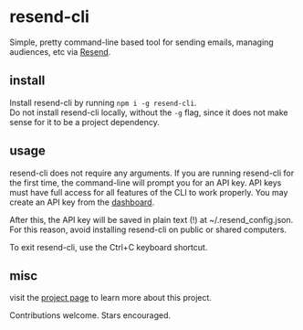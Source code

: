 # resend-cli
Simple, pretty command-line based tool for sending emails, managing audiences, etc via [Resend](https://resend.com).

## install
Install resend-cli by running `npm i -g resend-cli`.  
Do not install resend-cli locally, without the `-g` flag, since it does not make sense for it to be a project dependency.

## usage
resend-cli does not require any arguments. If you are running resend-cli for the first time, the command-line will prompt you for an API key.
API keys must have full access for all features of the CLI to work properly. You may create an API key from the [dashboard](https://resend.com/api-keys).

After this, the API key will be saved in plain text (!) at ~/.resend_config.json. For this reason, avoid installing resend-cli on public or shared computers.  

To exit resend-cli, use the Ctrl+C keyboard shortcut.

## misc
visit the [project page](https://pablogracia.net/projects/resend-cli) to learn more about this project.  

Contributions welcome. Stars encouraged.